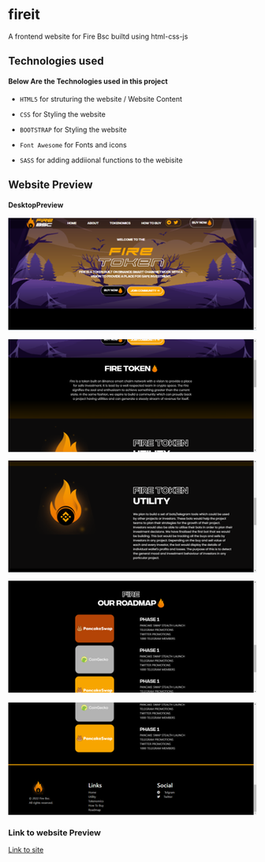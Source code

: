 # fireit
A frontend website for Fire Bsc builtd using html-css-js

## Technologies used

#### Below Are the Technologies used in this project

* `HTML5` for struturing the website / Website Content

* `CSS` for Styling the website 

* `BOOTSTRAP` for Styling the website 

* `Font Awesome` for Fonts and icons 

* `SASS` for adding addiional functions to the webisite


## Website Preview

#### DesktopPreview



![alt text](https://github.com/Arc9067/fireit/blob/main/Screenshots/1.PNG?raw=true)


![alt text](https://github.com/Arc9067/fireit/blob/main/Screenshots/2.PNG?raw=true)

![alt text](https://github.com/Arc9067/fireit/blob/main/Screenshots/3.PNG?raw=true)

![alt text](https://github.com/Arc9067/fireit/blob/main/Screenshots/4.PNG?raw=true)

![alt text](https://github.com/Arc9067/fireit/blob/main/Screenshots/5.PNG?raw=true)

### Link to website Preview

[Link to site](https://scintillating-trifle-137195.netlify.app)
